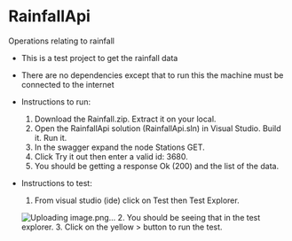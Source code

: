 # RainfallApi
Operations relating to rainfall
- This is a test project to get the rainfall data
- There are no dependencies except that to run this the machine must be connected to the internet
- Instructions to run:
  1. Download the Rainfall.zip. Extract it on your local.
  2. Open the RainfallApi solution (RainfallApi.sln) in Visual Studio. Build it. Run it.
  3. In the swagger expand the node Stations GET.
  4. Click Try it out then enter a valid id: 3680.
  5. You should be getting a response Ok (200) and the list of the data.
- Instructions to test:
  1. From visual studio (ide) click on Test then Test Explorer.

  ![Uploading image.png…]()
  2. You should be seeing that in the test explorer.
  3. Click on the yellow > button to run the test.
  
